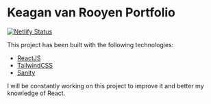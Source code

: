 # Keagan van Rooyen Portfolio

[![Netlify Status](https://api.netlify.com/api/v1/badges/6f19710b-9a93-425f-96fb-68f56176517e/deploy-status)](https://app.netlify.com/sites/kvanrooyen/deploys)

This project has been built with the following technologies:

- [ReactJS](https://reactjs.org/)
- [TailwindCSS](https://tailwindcss.com/)
- [Sanity](https://www.sanity.io/)

I will be constantly working on this project to improve it and better my knowledge of React.
